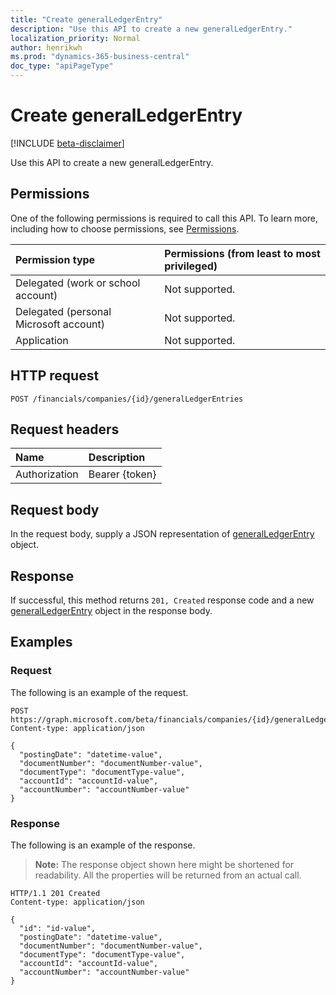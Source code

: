 ```yaml
---
title: "Create generalLedgerEntry"
description: "Use this API to create a new generalLedgerEntry."
localization_priority: Normal
author: henrikwh
ms.prod: "dynamics-365-business-central"
doc_type: "apiPageType"
---
```


# Create generalLedgerEntry

[!INCLUDE [beta-disclaimer](../../includes/beta-disclaimer.md)]

Use this API to create a new generalLedgerEntry.

## Permissions

One of the following permissions is required to call this API. To learn more, including how to choose permissions, see [Permissions](/graph/permissions-reference).

| Permission type                        | Permissions (from least to most privileged) |
|:---------------------------------------|:--------------------------------------------|
| Delegated (work or school account)     | Not supported. |
| Delegated (personal Microsoft account) | Not supported. |
| Application                            | Not supported. |

## HTTP request

<!-- { "blockType": "ignored" } -->

```http
POST /financials/companies/{id}/generalLedgerEntries
```

## Request headers

| Name          | Description   |
|:--------------|:--------------|
| Authorization | Bearer {token} |

## Request body

In the request body, supply a JSON representation of [generalLedgerEntry](../resources/dynamics-generalledgerentry.md) object.

## Response

If successful, this method returns `201, Created` response code and a new [generalLedgerEntry](../resources/dynamics-generalledgerentry.md) object in the response body.

## Examples

### Request

The following is an example of the request.
<!-- {
  "blockType": "request",
  "name": "create_generalledgerentry_from_company"
}-->

```http
POST https://graph.microsoft.com/beta/financials/companies/{id}/generalLedgerEntries
Content-type: application/json

{
  "postingDate": "datetime-value",
  "documentNumber": "documentNumber-value",
  "documentType": "documentType-value",
  "accountId": "accountId-value",
  "accountNumber": "accountNumber-value"
}
```

### Response

The following is an example of the response.

> **Note:** The response object shown here might be shortened for readability. All the properties will be returned from an actual call.

<!-- {
  "blockType": "response",
  "truncated": true,
  "@odata.type": "microsoft.graph.generalLedgerEntry"
} -->

```http
HTTP/1.1 201 Created
Content-type: application/json

{
  "id": "id-value",
  "postingDate": "datetime-value",
  "documentNumber": "documentNumber-value",
  "documentType": "documentType-value",
  "accountId": "accountId-value",
  "accountNumber": "accountNumber-value"
}
```

<!-- uuid: 16cd6b66-4b1a-43a1-adaf-3a886856ed98
2019-02-04 14:57:30 UTC -->
<!-- {
  "type": "#page.annotation",
  "description": "Create generalLedgerEntry",
  "keywords": "",
  "section": "documentation",
  "tocPath": ""
}-->